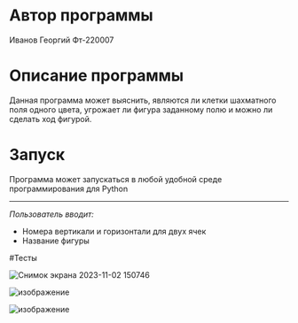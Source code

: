 # Автор программы
Иванов Георгий Фт-220007
# Описание программы
Данная программа может выяснить, являются ли клетки шахматного поля одного цвета, угрожает ли фигура заданному полю и можно ли сделать ход фигурой.
# Запуск
Программа может запускаться в любой удобной среде программирования для Python
____
*Пользователь вводит:* 
- Номера вертикали и горизонтали для двух ячек
- Название фигуры

#Тесты

![Снимок экрана 2023-11-02 150746](https://github.com/gagashmina/Homework-3/assets/119807588/66d8ec02-f914-4bf5-9406-4214b82a7d8a)

![изображение](https://github.com/gagashmina/Homework-3/assets/119807588/6e6864fc-64e9-4bd7-9af9-74e815293617)

![изображение](https://github.com/gagashmina/Homework-3/assets/119807588/d50ea701-0883-4664-bb84-0c961b8dd5d7)


